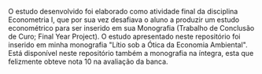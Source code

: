 O estudo desenvolvido foi elaborado como atividade final da disciplina Econometria I, que por sua vez desafiava o aluno a produzir um estudo econométrico para ser inserido em sua Monografia (Trabalho de Conclusão de Curo; Final Year Project). O estudo apresentado neste repositório foi inserido em minha monografia "Lítio sob a Ótica da Economia Ambiental". Está disponível neste repositório também a monografia na íntegra, esta que felizmente obteve nota 10 na avaliação da banca.